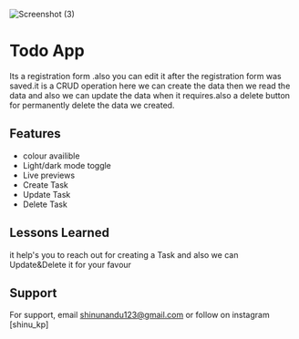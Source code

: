 ![Screenshot (3)](https://user-images.githubusercontent.com/115803782/211743532-3d462c61-2ba5-4166-a8ce-d68c2675d5df.png)


# Todo App

Its a registration form .also you can edit it after the registration form was saved.it is a CRUD operation here we can create the data then we read the data and also we can update the data when it requires.also a delete button for permanently delete the data we created.


## Features
- colour availible
- Light/dark mode toggle
- Live previews
- Create Task
- Update Task
- Delete Task

## Lessons Learned

it help's you to reach out for creating a Task and also we can Update&Delete it for your favour

## Support

For support, email shinunandu123@gmail.com or follow on instagram [shinu_kp]
